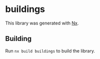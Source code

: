 # buildings

This library was generated with [Nx](https://nx.dev).

## Building

Run `nx build buildings` to build the library.
